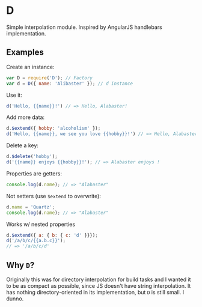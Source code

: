 # D

Simple interpolation module. Inspired by AngularJS handlebars implementation.

## Examples

Create an instance:

```js
var D = require('D'); // Factory
var d = D({ name: 'Alibaster' }); // d instance
```

Use it:

```js
d('Hello, {{name}}!') // => Hello, Alabaster!
```

Add more data:

```js
d.$extend({ hobby: 'alcoholism' });
d('Hello, {{name}}, we see you love {{hobby}}!') // => Hello, Alabaster, we see you love alcoholism!
```

Delete a key:

```js
d.$delete('hobby');
d('{{name}} enjoys {{hobby}}!'); // => Alabaster enjoys !
```

Properties are getters:

```js
console.log(d.name); // => "Alabaster"
```

Not setters (use `$extend` to overwrite):

```js
d.name = 'Quartz';
console.log(d.name); // => "Alabaster"
```

Works w/ nested properties

```js
d.$extend({ a: { b: { c: 'd' }}});
d('/a/b/c/{{a.b.c}}');
// => '/a/b/c/d'
```

## Why `D`?

Originally this was for directory interpolation for build tasks and I wanted it to be as compact as possible, since JS doesn't have string interpolation. It has nothing directory-oriented in its implementation, but `D` is still small. I dunno.
